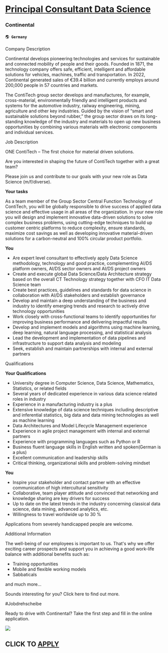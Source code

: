 # [Principal Consultant Data Science](https://www.remotewlb.com/apply/principal-consultant-data-science)  
### Continental  
#### `🌎 Germany`  

  
  

Company Description

Continental develops pioneering technologies and services for sustainable and connected mobility of people and their goods. Founded in 1871, the technology company offers safe, efficient, intelligent and affordable solutions for vehicles, machines, traffic and transportation. In 2022, Continental generated sales of €39.4 billion and currently employs around 200,000 people in 57 countries and markets.

The ContiTech group sector develops and manufactures, for example, cross-material, environmentally friendly and intelligent products and systems for the automotive industry, railway engineering, mining, agriculture and other key industries. Guided by the vision of “smart and sustainable solutions beyond rubber,” the group sector draws on its long-standing knowledge of the industry and materials to open up new business opportunities by combining various materials with electronic components and individual services.

  
  

Job Description

ONE ContiTech – The first choice for material driven solutions.

Are you interested in shaping the future of ContiTech together with a great team?

Please join us and contribute to our goals with your new role as Data Science (m/f/diverse).

**Your tasks**

As a team member of the Group Sector Central Function Technology of ContiTech, you will be globally responsible to drive success of applied data science and effective usage in all areas of the organization. In your new role you will design and implement innovative data-driven solutions to solve complex business problems, using cutting-edge techniques to build up customer centric platforms to reduce complexity, ensure standards, maximize cost savings as well as developing innovative material-driven solutions for a carbon-neutral and 100% circular product portfolio.

**You**

  * Are expert level consultant to effectively apply Data Science methodology, technology and good practice, complementing AI/DS platform owners, AI/DS sector owners and AI/DS project owners
  * Create and execute global Data Science/Data Architecture strategy based on the overall CT Technology strategy together with CFO IT Data Science team
  * Create best practices, guidelines and standards for data science in collaboration with AI/DS stakeholders and establish governance
  * Develop and maintain a deep understanding of the business and industry to identify emerging trends and research to actively drive technology opportunities
  * Work closely with cross-functional teams to identify opportunities for improving business performance and delivering impactful results
  * Develop and implement models and algorithms using machine learning, deep learning, natural language processing, and statistical analysis
  * Lead the development and implementation of data pipelines and infrastructure to support data analysis and modeling
  * Seek, establish and maintain partnerships with internal and external partners

  
  

Qualifications

**Your Qualifications**

  * University degree in Computer Science, Data Science, Mathematics, Statistics, or related fields
  * Several years of dedicated experience in various data science related roles in industry
  * Experience in a manufacturing industry is a plus
  * Extensive knowledge of data science techniques including descriptive and inferential statistics, big data and data mining technologies as well as machine learning
  * Data Architectures and Model Lifecycle Management experience
  * Experience in agile project management with internal and external partners
  * Experience with programming languages such as Python or R
  * Business fluent language skills in English written and spoken(German is a plus)
  * Excellent communication and leadership skills
  * Critical thinking, organizational skills and problem-solving mindset

**You**

  * Inspire your stakeholder and contact partner with an effective communication of high intercultural sensitivity
  * Collaborative, team player attitude and convinced that networking and knowledge sharing are key drivers for success
  * Up to date on the latest trends in the industry concerning classical data science, data mining, advanced analytics, etc.
  * Willingness to travel worldwide up to 30 %

Applications from severely handicapped people are welcome.

  
  

Additional Information

The well-being of our employees is important to us. That's why we offer exciting career prospects and support you in achieving a good work-life balance with additional benefits such as:

  * Training opportunities
  * Mobile and flexible working models
  * Sabbaticals

and much more...

Sounds interesting for you? Click here to find out more.

#Jobdrehscheibe

Ready to drive with Continental? Take the first step and fill in the online application.

![](https://remotive.com/job/track/1900306/blank.gif?source=public_api)  
## CLICK TO [APPLY](https://www.remotewlb.com/apply/principal-consultant-data-science)

